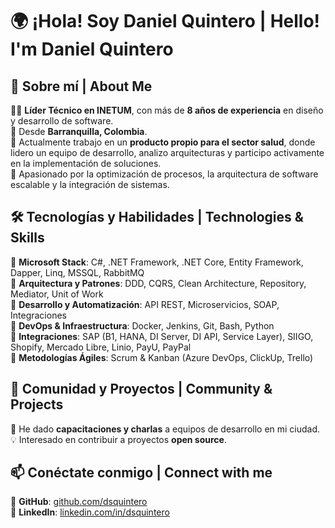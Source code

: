# 🌍 ¡Hola! Soy Daniel Quintero | Hello! I'm Daniel Quintero  

## 🚀 Sobre mí | About Me  
👨‍💻 **Líder Técnico en INETUM**, con más de **8 años de experiencia** en diseño y desarrollo de software.  
📍 Desde **Barranquilla, Colombia**.  
🏥 Actualmente trabajo en un **producto propio para el sector salud**, donde lidero un equipo de desarrollo, analizo arquitecturas y participo activamente en la implementación de soluciones.  
🎯 Apasionado por la optimización de procesos, la arquitectura de software escalable y la integración de sistemas.  

## 🛠️ Tecnologías y Habilidades | Technologies & Skills  
🔹 **Microsoft Stack**: C#, .NET Framework, .NET Core, Entity Framework, Dapper, Linq, MSSQL, RabbitMQ  
🔹 **Arquitectura y Patrones**: DDD, CQRS, Clean Architecture, Repository, Mediator, Unit of Work  
🔹 **Desarrollo y Automatización**: API REST, Microservicios, SOAP, Integraciones  
🔹 **DevOps & Infraestructura**: Docker, Jenkins, Git, Bash, Python  
🔹 **Integraciones**: SAP (B1, HANA, DI Server, DI API, Service Layer), SIIGO, Shopify, Mercado Libre, Linio, PayU, PayPal  
🔹 **Metodologías Ágiles**: Scrum & Kanban (Azure DevOps, ClickUp, Trello)  

## 📢 Comunidad y Proyectos | Community & Projects  
📌 He dado **capacitaciones y charlas** a equipos de desarrollo en mi ciudad.  
💡 Interesado en contribuir a proyectos **open source**.  

## 📫 Conéctate conmigo | Connect with me  
🔗 **GitHub**: [github.com/dsquintero](https://github.com/dsquintero)  
🔗 **LinkedIn**: [linkedin.com/in/dsquintero](https://www.linkedin.com/in/dsquintero/)
